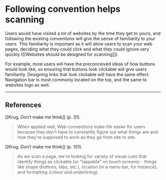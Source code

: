 # Following convention helps scanning
Users would have visited a lot of websites by the time they get to yours, and following the existing conventions will give the sense of familiarity to your users. This familiarity is important as it will allow users to scan your web pages, deciding what they could click and what they could ignore very quickly ([[Websites should be designed for scanning]]).

For example, most users will have the preconceived ideas of how buttons would look like, so ensuring that buttons look clickable will give users familiarity. Designing links that look clickable will have the same effect. Navigation bar is most commonly located on the top, and the same to websites logo as well.

- - -
## References
[[Krug, Don’t make me think]] (p. 31).
> When applied well, Web conventions make life easier for users because they don't have to constantly figure out what things are and how they're supposed to work as they go from site to site.

[[Krug, Don’t make me think]] (p.  101).
> As we scan a page, we're looking for variety of visual cues that identify things as clickable (or "tappable" on touch screens) - things like shape (buttons, tabs, etc.), location (in a menu bar, for instance), and formatting (colour and underlining).

<!-- #evergreen -->

<!-- {BearID:AF540A70-11AB-4334-A61A-05B1C5CA7D78-17299-000104A72A5996E0} -->
